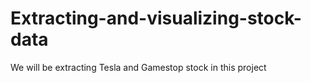 # Extracting-and-visualizing-stock-data
We will be extracting Tesla and Gamestop stock in this project
